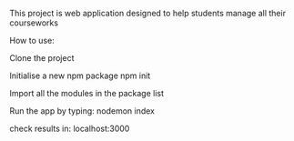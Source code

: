 This project is web application designed to help students manage all their courseworks

How to use:

Clone the project

Initialise a new npm package npm init

Import all the modules in the package list

Run the app by typing: nodemon index

check results in: localhost:3000